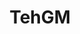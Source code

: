 ---
title: TehGM

menus: header
layout: about-member

# config props
buy_me_a_coffee_description: Want to support me? Buy me a beer!

# cards
cards_side:
 - preset: gaming_rig
   model: Clevo P775TM1
   cpu: Intel Core i7 8700K
   gpu: Nvidia Geforce GTX 1080
   ram: 4x Crucial Ballistix Sport LT 8GB
   drive:
    - Samsung EVO 960 500MB
    - Corsair MP510 1TB
    - Crucial BX500 1TB
    - HGST HTS72 1TB 7200rpm
   monitor:
    - Acer Predator XB271HU (27", 1440p, 165Hz, 4ms IPS, GSYNC)
    - Clevo P775TM1 Display (17", 1080p, 120Hz, IPS)
   networkcard: Killer Wireless 1535
   mouse: Razer Lancehead Tournament Edition
   headset: Corsair HS50


cards_main:
 - preset: related_images
   limit: 9
 - preset: games_list
---